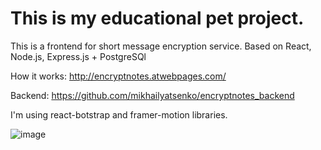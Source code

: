 # This is my educational pet project.

This is a frontend for short message encryption service. Based on React, Node.js, Express.js + PostgreSQl

How it works: http://encryptnotes.atwebpages.com/

Backend: https://github.com/mikhailyatsenko/encryptnotes_backend

I'm using react-botstrap and framer-motion libraries.

![image](https://github.com/mikhailyatsenko/encryptnotes/encryptnotes/blob/alt/encryptnotes.gif)
